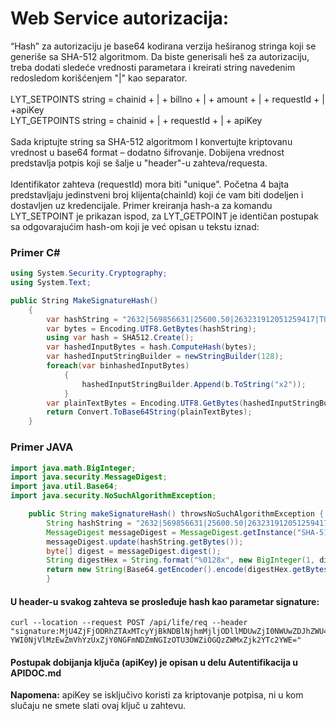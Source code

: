 # Web Service autorizacija:

“Hash” za autorizaciju je base64 kodirana verzija heširanog stringa koji se generiše sa SHA-512 algoritmom. 
Da biste generisali heš za autorizaciju, treba dodati sledeće vrednosti parametara i kreirati string navedenim 
redosledom korišćenjem "|" kao separator.<br/><br/>
LYT_SETPOINTS string = chainid + | + billno + | + amount + | + requestId + | +apiKey <br/>LYT_GETPOINTS string = chainid + | + requestId + | + apiKey
<br/><br/>Sada kriptujte string sa SHA-512 algoritmom I konvertujte kriptovanu vrednost u base64 format – dodatno šifrovanje. 
Dobijena vrednost predstavlja potpis koji se šalje u "header"-u zahteva/requesta. <br/><br/>
Identifikator zahteva (requestId) mora biti "unique". Početna 4 bajta predstavljaju jedinstveni broj klijenta(chainId) 
koji će vam biti dodeljen i dostavljen uz kredencijale. Primer kreiranja hash-a za komandu LYT_SETPOINT je prikazan ispod, 
za LYT_GETPOINT je identičan postupak sa odgovarajućim hash-om koji je već opisan u tekstu iznad:

### Primer C#
```csharp
using System.Security.Cryptography;
using System.Text;

public String MakeSignatureHash()
    { 
        var hashString = "2632|569856631|25600.50|263231912051259417|TUY256XZ";
        var bytes = Encoding.UTF8.GetBytes(hashString);
        using var hash = SHA512.Create();
        var hashedInputBytes = hash.ComputeHash(bytes);
        var hashedInputStringBuilder = newStringBuilder(128);
        foreach(var binhashedInputBytes)
            {
                hashedInputStringBuilder.Append(b.ToString("x2"));
            }
        var plainTextBytes = Encoding.UTF8.GetBytes(hashedInputStringBuilder.ToString());
        return Convert.ToBase64String(plainTextBytes);
    }
```
### Primer JAVA
```java
import java.math.BigInteger;
import java.security.MessageDigest;
import java.util.Base64;
import java.security.NoSuchAlgorithmException;

    public String makeSignatureHash() throwsNoSuchAlgorithmException {
        String hashString = "2632|569856631|25600.50|263231912051259417|TUY256XZ";
        MessageDigest messageDigest = MessageDigest.getInstance("SHA-512");
        messageDigest.update(hashString.getBytes());
        byte[] digest = messageDigest.digest();
        String digestHex = String.format("%0128x", new BigInteger(1, digest));
        return new String(Base64.getEncoder().encode(digestHex.getBytes()));
        }

```
#### U header-u svakog zahteva se prosleđuje hash kao parametar signature:

```curl
curl --location --request POST /api/life/req --header 
"signature:MjU4ZjFjODRhZTAxMTcyYjBkNDBlNjhmMjljODllMDUwZjI0NWUwZDJhZWU4ZmY1NjViMWZjZmQ5YmJmMTBmOTM1ZWM4MDA4NGZlYjc3Nzcx
YWI0NjVlMzEwZmVhYzUxZjY0NGFmNDZmNGIzOTU3OWZiOGQzZWMxZjk2YTc2YWE="
```
#### Postupak dobijanja ključa (apiKey) je opisan u delu Autentifikacija u APIDOC.md

**Napomena:**
apiKey se isključivo koristi za kriptovanje potpisa, ni u kom slučaju ne smete slati ovaj ključ u zahtevu.
